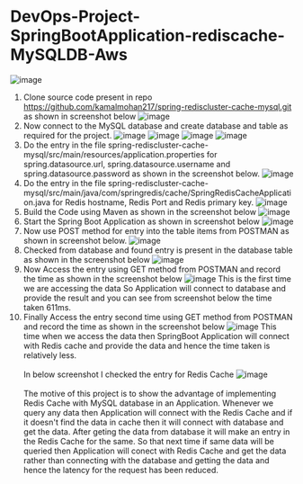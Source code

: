 # DevOps-Project-SpringBootApplication-rediscache-MySQLDB-Aws
![image](https://github.com/kamalmohan217/DevOps-Project-SpringBootApplication-rediscache-MySQLDB-Aws/assets/128888356/ec8c4201-5bb5-42c7-9996-f740eed7371c)
1. Clone source code present in repo https://github.com/kamalmohan217/spring-rediscluster-cache-mysql.git as shown in screenshot below
![image](https://github.com/kamalmohan217/DevOps-Project-SpringBootApplication-rediscache-MySQLDB-Aws/assets/128888356/10bbff8d-19f1-44a5-876e-6b62b2c0a3f0)
2. Now connect to the MySQL database and create database and table as required for the project.
![image](https://github.com/kamalmohan217/DevOps-Project-SpringBootApplication-rediscache-MySQLDB-Aws/assets/128888356/c943c9b0-8b3e-4dac-bb43-cdb390da20b3)
![image](https://github.com/kamalmohan217/DevOps-Project-SpringBootApplication-rediscache-MySQLDB-Aws/assets/128888356/cdc2b46f-5324-41c1-9161-335b24bec182)
![image](https://github.com/kamalmohan217/DevOps-Project-SpringBootApplication-rediscache-MySQLDB-Aws/assets/128888356/0b772992-59af-400e-89fb-b69c264cae1c)
![image](https://github.com/kamalmohan217/DevOps-Project-SpringBootApplication-rediscache-MySQLDB-Aws/assets/128888356/01e61729-e239-42ea-9836-382f51eb9164)
3. Do the entry in the file spring-rediscluster-cache-mysql/src/main/resources/application.properties for spring.datasource.url, spring.datasource.username and spring.datasource.password as shown in the screenshot below.
![image](https://github.com/kamalmohan217/DevOps-Project-SpringBootApplication-rediscache-MySQLDB-Aws/assets/128888356/d4b841a4-145a-4922-8f52-c14298d60a6b)
4. Do the entry in the file spring-rediscluster-cache-mysql/src/main/java/com/springredis/cache/SpringRedisCacheApplication.java for Redis hostname, Redis Port and Redis primary key.
![image](https://github.com/kamalmohan217/DevOps-Project-SpringBootApplication-rediscache-MySQLDB-Aws/assets/128888356/36faceaa-e81a-492d-9c61-975234b816bd)
5. Build the Code using Maven as shown in the screenshot below
![image](https://github.com/kamalmohan217/DevOps-Project-SpringBootApplication-rediscache-MySQLDB-Aws/assets/128888356/3beb582d-7e3d-46ac-aa4a-050e8f27befe)
6. Start the Spring Boot Application as shown in screenshot below
![image](https://github.com/kamalmohan217/DevOps-Project-SpringBootApplication-rediscache-MySQLDB-Aws/assets/128888356/72af560b-bf05-4469-99d7-eafbd0243772)
7. Now use POST method for entry into the table items from POSTMAN as shown in screenshot below.
![image](https://github.com/kamalmohan217/DevOps-Project-SpringBootApplication-rediscache-MySQLDB-Aws/assets/128888356/59f579d1-6bad-4797-b34b-3c82c0a9c0b3)
8. Checked from database and found entry is present in the database table as shown in the screenshot below
![image](https://github.com/kamalmohan217/DevOps-Project-SpringBootApplication-rediscache-MySQLDB-Aws/assets/128888356/54a46bf9-49d4-4743-bf84-15371ec41953)
9. Now Access the entry using GET method from POSTMAN and record the time as shown in the screenshot below
![image](https://github.com/kamalmohan217/DevOps-Project-SpringBootApplication-rediscache-MySQLDB-Aws/assets/128888356/944aaa29-ef37-478b-9a92-359ff5c4480d)
This is the first time we are accessing the data So Application will connect to database and provide the result and you can see from screenshot below the time taken 611ms.
10. Finally Access the entry second time using GET method from POSTMAN and record the time as shown in the screenshot below
![image](https://github.com/kamalmohan217/DevOps-Project-SpringBootApplication-rediscache-MySQLDB-Aws/assets/128888356/286b231e-4123-40f0-ac7d-77da9369ea7c)
This time when we access the data then SpringBoot Application will connect with Redis cache and provide the data and hence the time taken is relatively less.
<br><br/>
In below screenshot I checked the entry for Redis Cache
![image](https://github.com/kamalmohan217/DevOps-Project-SpringBootApplication-rediscache-MySQLDB-Aws/assets/128888356/de97b283-88b5-40ca-ae10-6bfd24ed1fb6)
<br><br/>
The motive of this project is to show the advantage of implementing Redis Cache with MySQL database in an Application. Whenever we query any data then Application will connect with the Redis Cache and if it doesn't find the data in cache then it will connect with database and get the data. After geting the data from database it will make an entry in the Redis Cache for the same. So that next time if same data will be queried then Application will conect with Redis Cache and get the data rather than connecting with the database and getting the data and hence the latency for the request has been reduced.
